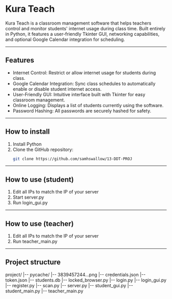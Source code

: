 # Kura Teach

Kura Teach is a classroom management software that helps teachers control and monitor students' internet usage during class time. Built entirely in Python, it features a user-friendly Tkinter GUI, networking capabilities, and optional Google Calendar integration for scheduling.

---

## Features

- Internet Control: Restrict or allow internet usage for students during class.  
- Google Calendar Integration: Sync class schedules to automatically enable or disable student internet access.  
- User-Friendly GUI: Intuitive interface built with Tkinter for easy classroom management.  
- Online Logging: Displays a list of students currently using the software.  
- Password Hashing: All passwords are securely hashed for safety.

---

## How to install

1. Install Python  
2. Clone the GitHub repository:  
   ```bash
   git clone https://github.com/samhswallow/13-DDT-PROJ

---
## How to use (student)

1. Edit all IPs to match the IP of your server
2. Start server.py
2. Run login_gui.py

---
## How to use (teacher)

1. Edit all IPs to match the IP of your server
2. Run teacher_main.py

---
## Project structure

project/
|-- pycache/
|-- 3839457244...png
|-- credentials.json
|-- token.json
|-- students.db
|-- locked_browser.py
|-- login.py
|-- login_gui.py
|-- register.py
|-- scan.py
|-- server.py
|-- student_gui.py
|-- student_main.py
|-- teacher_main.py
